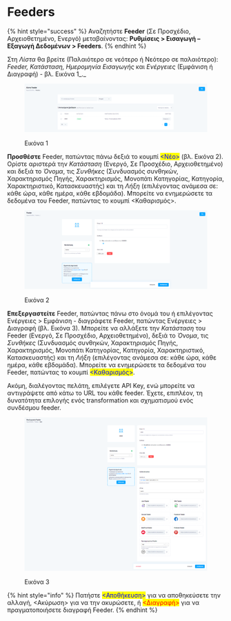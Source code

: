 # Feeders

{% hint style="success" %}
Αναζητήστε **Feeder** (Σε Προσχέδιο, Αρχειοθετημένο, Ενεργό) μεταβαίνοντας: **Ρυθμίσεις > Εισαγωγή – Εξαγωγή Δεδομένων > Feeders**.
{% endhint %}

Στη _Λίστα_ θα βρείτε (Παλαιότερο σε νεότερο ή Νεότερο σε παλαιότερο): _Feeder, Κατάσταση, Ημερομηνία Εισαγωγής_ και _Ενέργειες_ (Εμφάνιση ή Διαγραφή) - βλ. Εικόνα 1_._

<figure><img src="../../../.gitbook/assets/ScreenHunter 94.png" alt=""><figcaption><p>Εικόνα 1</p></figcaption></figure>



**Προσθέστε** Feeder, πατώντας πάνω δεξιά το κουμπί <mark style="color:blue;"><Νέο></mark> (βλ. Εικόνα 2). Ορίστε αριστερά την _Κατάσταση_ (Ενεργό, Σε Προσχέδιο, Αρχειοθετημένο) και δεξιά το _Όνομα_, τις _Συνθήκες_ (Συνδυασμός συνθηκών, Χαρακτηρισμός Πηγής, Χαρακτηρισμός, Μονοπάτι Κατηγορίας, Κατηγορία, Χαρακτηριστικό, Κατασκευαστής) και τη _Λήξη_ (επιλέγοντας ανάμεσα σε: κάθε ώρα, κάθε ημέρα, κάθε εβδομάδα). Μπορείτε να ενημερώσετε τα δεδομένα του Feeder, πατώντας το κουμπί <Καθαρισμός>.

<figure><img src="../../../.gitbook/assets/ScreenHunter 885.png" alt=""><figcaption><p>Εικόνα 2</p></figcaption></figure>



**Επεξεργαστείτε** Feeder, πατώντας πάνω στο όνομά του ή επιλέγοντας Ενέργειες > Εμφάνιση - διαγράφετε Feeder, πατώντας Ενέργειες > Διαγραφή (βλ. Εικόνα 3). Μπορείτε να αλλάξετε την _Κατάσταση_ του Feeder (Ενεργό, Σε Προσχέδιο, Αρχειοθετημένο), δεξιά το _Όνομα_, τις _Συνθήκες_ (Συνδυασμός συνθηκών, Χαρακτηρισμός Πηγής, Χαρακτηρισμός, Μονοπάτι Κατηγορίας, Κατηγορία, Χαρακτηριστικό, Κατασκευαστής) και τη _Λήξη_ (επιλέγοντας ανάμεσα σε: κάθε ώρα, κάθε ημέρα, κάθε εβδομάδα). Μπορείτε να ενημερώσετε τα δεδομένα του Feeder, πατώντας το κουμπί <mark style="color:blue;"><Καθαρισμός></mark>.

Ακόμη, διαλέγοντας πελάτη, επιλέγετε API Key, ενώ μπορείτε να αντιγράψετε από κάτω το URL του κάθε feeder. Έχετε, επιπλέον, τη δυνατότητα επιλογής ενός transformation και σχηματισμού ενός συνδέσμου feeder.

<figure><img src="../../../.gitbook/assets/ScreenHunter 887.png" alt=""><figcaption><p>Εικόνα 3</p></figcaption></figure>

{% hint style="info" %}
Πατήστε <mark style="color:blue;"><Αποθήκευση></mark> για να αποθηκεύσετε την αλλαγή, <Ακύρωση> για να την ακυρώσετε, ή <mark style="color:red;"><Διαγραφή></mark> για να πραγματοποιήσετε διαγραφή Feeder.
{% endhint %}
